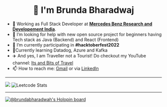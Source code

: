 <h1 align="center">👋 I'm Brunda Bharadwaj</h1>

- 💼 Working as Full Stack Developer at <a href="https://www.mbrdi.co.in/"><b>Mercedes Benz Research and Developement India</b></a>.
- 🤔 I’m looking for help with new open source project for beginners having Tech stack  as Java (Backend) and React (Frontend)
- 🔭 I’m currently participating in **#hacktoberfest2022**
- 🌱Currently learning Datadog, Azure and Kafka
- :airplane: And yes, I am Traveller not a Tourist! Do checkout my YouTube channel: [Its and Bits of Travel](https://www.youtube.com/channel/UC_QJpNqS12Pxzf2J6q9Gkkw)
- 📫 How to reach me: <a href="mailto:brundabharadwaj22@gmail.com" target="_blank">Gmail</a> or via [LinkedIn](www.linkedin.com/in/brunda-m-bharadwaj)
****
<img src="https://github-readme-stats-xi-beige-25.vercel.app/api?username=brundabharadwaj&&show_icons=true&title_color=fe3fdd&icon_color=bd2adf&text_color=daa7de&bg_color=151517"/>    ![Leetcode Stats](https://leetcard.jacoblin.cool/brunda_bharadwaj?theme=dark)
  
  
****
[![@brundabharadwah's Holopin board](https://holopin.io/api/user/board?user=brundabharadwah)](https://holopin.io/@brundabharadwah)



<!--
**brundabharadwaj/brundabharadwaj** is a ✨ _special_ ✨ repository because its `README.md` (this file) appears on your GitHub profile.

Here are some ideas to get you started:

- 🔭 I’m currently working on ...
- 🌱 I’m currently learning ...
- 👯 I’m looking to collaborate on ...
- 🤔 I’m looking for help with ...
- 💬 Ask me about ...
- 📫 How to reach me: ...
- 😄 Pronouns: ...
- ⚡ Fun fact: ...
-->
